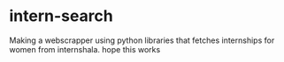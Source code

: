 # intern-search

Making a webscrapper using python libraries that fetches internships for women from internshala. 
hope this works
